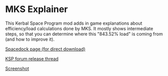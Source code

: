 MKS Explainer
===

This Kerbal Space Program mod adds in game explanations about efficiency/load calculations done by MKS.
It mostly shows intermediate steps, so that you can determine where this "843.52% load" is coming from (and how to improve it).

[Spacedock page (for direct download)](https://spacedock.info/mod/1253/MKS%20Explainer)

[KSP forum release thread](http://forum.kerbalspaceprogram.com/index.php?/topic/157755-12-mks-explainer/)

[Screenshot](http://i.imgur.com/uaxVOO9h.png)

